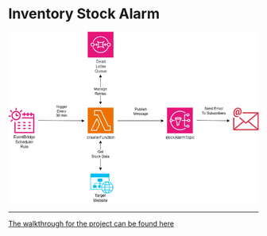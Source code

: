 # Inventory Stock Alarm

![project workflow image](./inventoryStockAlarmDiagram.png)

---

[The walkthrough for the project can be found here](https://brainstobytes.com/inventory-stock-alarm)